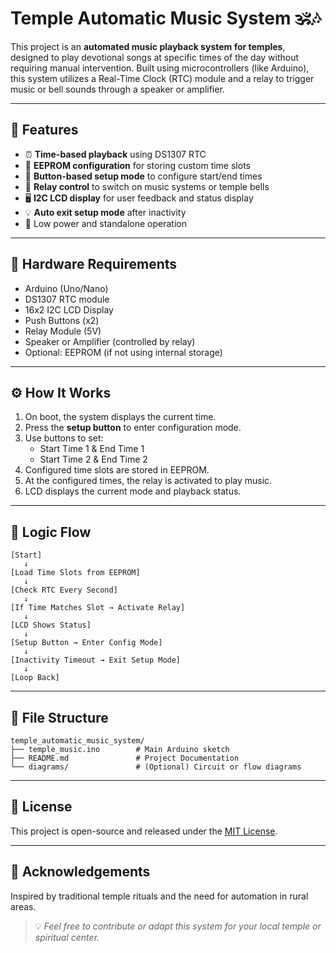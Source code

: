 # Temple Automatic Music System 🕉️🎶

This project is an **automated music playback system for temples**, designed to play devotional songs at specific times of the day without requiring manual intervention. Built using microcontrollers (like Arduino), this system utilizes a Real-Time Clock (RTC) module and a relay to trigger music or bell sounds through a speaker or amplifier.

---

## 📌 Features

- ⏰ **Time-based playback** using DS1307 RTC
- 💾 **EEPROM configuration** for storing custom time slots
- 🔘 **Button-based setup mode** to configure start/end times
- 🔔 **Relay control** to switch on music systems or temple bells
- 🖥️ **I2C LCD display** for user feedback and status display
- 💡 **Auto exit setup mode** after inactivity
- 🔋 Low power and standalone operation

---

## 🔧 Hardware Requirements

- Arduino (Uno/Nano)
- DS1307 RTC module
- 16x2 I2C LCD Display
- Push Buttons (x2)
- Relay Module (5V)
- Speaker or Amplifier (controlled by relay)
- Optional: EEPROM (if not using internal storage)

---

## ⚙️ How It Works

1. On boot, the system displays the current time.
2. Press the **setup button** to enter configuration mode.
3. Use buttons to set:
   - Start Time 1 & End Time 1
   - Start Time 2 & End Time 2
4. Configured time slots are stored in EEPROM.
5. At the configured times, the relay is activated to play music.
6. LCD displays the current mode and playback status.

---

## 🧠 Logic Flow

```
[Start] 
   ↓
[Load Time Slots from EEPROM]
   ↓
[Check RTC Every Second]
   ↓
[If Time Matches Slot → Activate Relay]
   ↓
[LCD Shows Status]
   ↓
[Setup Button → Enter Config Mode]
   ↓
[Inactivity Timeout → Exit Setup Mode]
   ↓
[Loop Back]
```

---

## 📂 File Structure

```
temple_automatic_music_system/
├── temple_music.ino        # Main Arduino sketch
├── README.md               # Project Documentation
└── diagrams/               # (Optional) Circuit or flow diagrams
```

---

## 📜 License

This project is open-source and released under the [MIT License](LICENSE).

---

## 🙏 Acknowledgements

Inspired by traditional temple rituals and the need for automation in rural areas.

> 💡 *Feel free to contribute or adapt this system for your local temple or spiritual center.*
